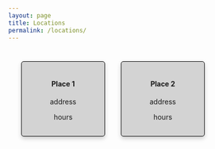 ```yaml
---
layout: page
title: Locations
permalink: /locations/
---
```

<style type="text/css" media="screen">
    
    h1{
        text-align: center;
        /* border: 1.5px solid black; */
        /* font-style: italic; */
    }
    
    .grid-container {
        display: grid;
        grid-template-columns: auto auto auto;
        padding: 10px;
    }

    .location_container{
        border-radius: 5px;
        background-color: lightgray;
        box-shadow: 0 4px 8px 0 rgba(0,0,0,0.2);
        transition: 0.3s;
        padding: 1rem 1rem 1rem 1rem;
        border: 1.5px solid black;
        margin: 1rem 1rem 1rem 1rem;
        text-align: center;
    }

    .location_container:hover {
        box-shadow: 0 16px 32px 0 rgba(0,0,0,0.2);
    }

</style>

<div class="grid-container">
    <div class="location_container">
        <div class="txt_container">
        <h4><b>Place 1</b></h4>
        <p>address</p>
        <p>hours</p>
        </div>
    </div>
    <div class="location_container">
        <div class="txt_container">
        <h4><b>Place 2</b></h4>
        <p>address</p>
        <p>hours</p>
        </div>
    </div>

</div>